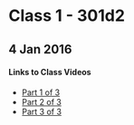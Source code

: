 # Class 1 - 301d2
## 4 Jan 2016

#### Links to Class Videos
 - [Part 1 of 3](https://youtu.be/7TQmjBsxKX0)
 - [Part 2 of 3](https://youtu.be/Vt3nOftFbf4)
 - [Part 3 of 3](https://youtu.be/BEKirhryESw)
